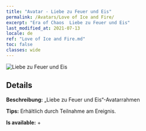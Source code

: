 ```yaml
---
title: "Avatar - Liebe zu Feuer und Eis"
permalink: /Avatars/Love of Ice and Fire/
excerpt: "Era of Chaos  Liebe zu Feuer und Eis"
last_modified_at: 2021-07-13
locale: de
ref: "Love of Ice and Fire.md"
toc: false
classes: wide
---
```

 ![Liebe zu Feuer und Eis](/images/a/avatarFrame_28.png)

## Details

 **Beschreibung:** „Liebe zu Feuer und Eis“-Avatarrahmen 

 **Tips:** Erhältlich durch Teilnahme am Ereignis. 

 **Is available:**  + 

